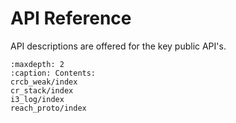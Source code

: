 
# API Reference
API descriptions are offered for the key public API's.

```{toctree}
:maxdepth: 2
:caption: Contents:
crcb_weak/index
cr_stack/index
i3_log/index
reach_proto/index
